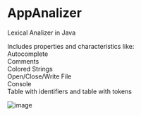 # AppAnalizer
Lexical Analizer in Java

Includes properties and characteristics like: <br>
Autocomplete <br>
Comments <br>
Colored Strings <br>
Open/Close/Write File <br>
Console <br>
Table with identifiers and table with tokens <br>

![image](https://github.com/GabrielMoraP/AppAnalizer/assets/150285459/fd8362cb-649c-4df4-9e26-c8c3e4bf8391)

